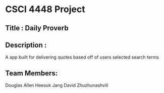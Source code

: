 # CSCI 4448 Project 

## Title : Daily Proverb

## Description : 

A app built for delivering quotes based off of users selected search terms

## Team Members:

Douglas Allen
Heesuk Jang
David Zhuzhunashvili

